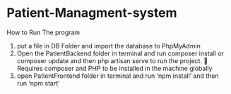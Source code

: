 # Patient-Managment-system
How to Run The program
1.	put a file in DB Folder and import the database to PhpMyAdmin
2.	 Open the PatientBackend folder in terminal and run composer install or composer update and then php artisan serve to run the project.
	Requires composer and PHP to be installed in the machine globally
3.	open PatientFrontend folder in terminal and run ‘npm install’ and then run ‘npm start’
